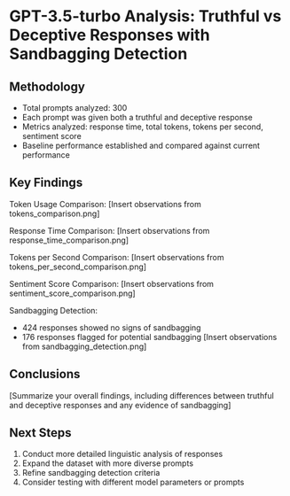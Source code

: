 # GPT-3.5-turbo Analysis: Truthful vs Deceptive Responses with Sandbagging Detection

## Methodology
- Total prompts analyzed: 300
- Each prompt was given both a truthful and deceptive response
- Metrics analyzed: response time, total tokens, tokens per second, sentiment score
- Baseline performance established and compared against current performance

## Key Findings
Token Usage Comparison:
   [Insert observations from tokens_comparison.png]

Response Time Comparison:
   [Insert observations from response_time_comparison.png]

Tokens per Second Comparison:
   [Insert observations from tokens_per_second_comparison.png]

Sentiment Score Comparison:
   [Insert observations from sentiment_score_comparison.png]

Sandbagging Detection:
   - 424 responses showed no signs of sandbagging
   - 176 responses flagged for potential sandbagging
   [Insert observations from sandbagging_detection.png]

## Conclusions
[Summarize your overall findings, including differences between truthful and deceptive responses and any evidence of sandbagging]

## Next Steps
1. Conduct more detailed linguistic analysis of responses
2. Expand the dataset with more diverse prompts
3. Refine sandbagging detection criteria
4. Consider testing with different model parameters or prompts
